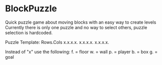 # BlockPuzzle
Quick puzzle game about moving blocks with an easy way to create levels
Currently there is only one puzzle and no way to select others, puzzle selection is hardcoded.

Puzzle Template:
Rows.Cols
x.x.x.x.
x.x.x.x.
x.x.x.x.

Instead of "x" use the following:
f. = floor
w. = wall
p. = player
b. = box
g. = goal

